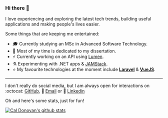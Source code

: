 ### Hi there 👋

I love experiencing and exploring the latest tech trends, building useful applications and making people's lives easier.

Some things that are keeping me entertained:

- 🎓 Currently studying an MSc in Advanced Software Technology.
- 📝 Most of my time is dedicated to my dissertation.
- ⚡ Currently working on an API using [Lumen](https://lumen.laravel.com/).
- ⚗ Experimenting with .NET apps & [JAMStack](https://jamstack.org/).
- ⭐ My favourite technologies at the moment include **[Laravel](https://laravel.com/)** & **[VueJS](https://vuejs.org/)**.

<hr>

I don't really do social media, but I am always open for interactions on :octocat: [GitHub](https://github.com/caldonovan), 📨 [Email](mailto:caldonovan@outlook.com) or 💼 [Linkedin](https://www.linkedin.com/in/callum-donovan-334444122/)

Oh and here's some stats, just for fun!

[![Cal Donovan's github stats](https://github-readme-stats.vercel.app/api?username=caldonovan&show_icons=true&hide=["contribs","prs","issues"])](https://github.com/anuraghazra/github-readme-stats)
